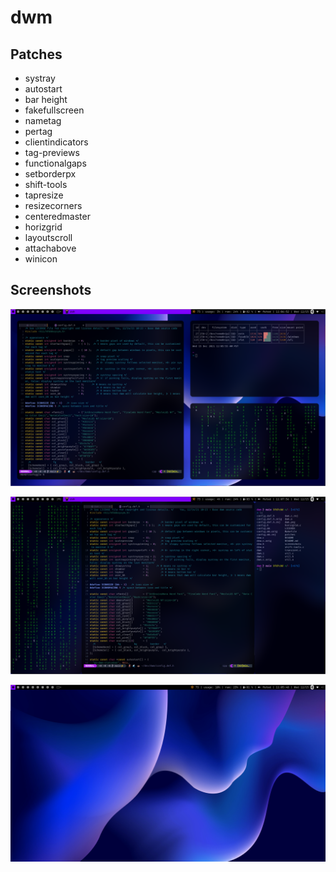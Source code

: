 # dwm 

## Patches
- systray
- autostart
- bar height
- fakefullscreen
- nametag
- pertag
- clientindicators
- tag-previews
- functionalgaps
- setborderpx
- shift-tools
- tapresize
- resizecorners
- centeredmaster
- horizgrid
- layoutscroll
- attachabove
- winicon

## Screenshots

![tile](screenshots/2.png)

![centeredmaster](screenshots/3.png)

![blank](screenshots/1.png)
